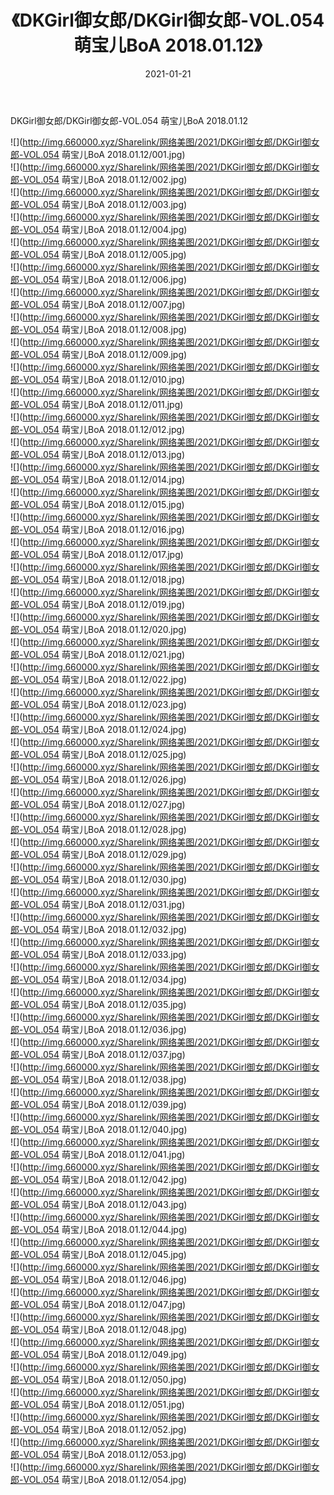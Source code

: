 ﻿---
layout: post
title:  《DKGirl御女郎/DKGirl御女郎-VOL.054 萌宝儿BoA 2018.01.12》
date:   2021-01-21
img: http://img.660000.xyz/Sharelink/网络美图/2021/DKGirl御女郎/DKGirl御女郎-VOL.054 萌宝儿BoA 2018.01.12/000.jpg
categories: [美女, 清纯, 唯美]
---

DKGirl御女郎/DKGirl御女郎-VOL.054 萌宝儿BoA 2018.01.12

 ![](http://img.660000.xyz/Sharelink/网络美图/2021/DKGirl御女郎/DKGirl御女郎-VOL.054 萌宝儿BoA 2018.01.12/001.jpg) <br>![](http://img.660000.xyz/Sharelink/网络美图/2021/DKGirl御女郎/DKGirl御女郎-VOL.054 萌宝儿BoA 2018.01.12/002.jpg) <br>![](http://img.660000.xyz/Sharelink/网络美图/2021/DKGirl御女郎/DKGirl御女郎-VOL.054 萌宝儿BoA 2018.01.12/003.jpg) <br>![](http://img.660000.xyz/Sharelink/网络美图/2021/DKGirl御女郎/DKGirl御女郎-VOL.054 萌宝儿BoA 2018.01.12/004.jpg) <br>![](http://img.660000.xyz/Sharelink/网络美图/2021/DKGirl御女郎/DKGirl御女郎-VOL.054 萌宝儿BoA 2018.01.12/005.jpg) <br>![](http://img.660000.xyz/Sharelink/网络美图/2021/DKGirl御女郎/DKGirl御女郎-VOL.054 萌宝儿BoA 2018.01.12/006.jpg) <br>![](http://img.660000.xyz/Sharelink/网络美图/2021/DKGirl御女郎/DKGirl御女郎-VOL.054 萌宝儿BoA 2018.01.12/007.jpg) <br>![](http://img.660000.xyz/Sharelink/网络美图/2021/DKGirl御女郎/DKGirl御女郎-VOL.054 萌宝儿BoA 2018.01.12/008.jpg) <br>![](http://img.660000.xyz/Sharelink/网络美图/2021/DKGirl御女郎/DKGirl御女郎-VOL.054 萌宝儿BoA 2018.01.12/009.jpg) <br>![](http://img.660000.xyz/Sharelink/网络美图/2021/DKGirl御女郎/DKGirl御女郎-VOL.054 萌宝儿BoA 2018.01.12/010.jpg) <br>![](http://img.660000.xyz/Sharelink/网络美图/2021/DKGirl御女郎/DKGirl御女郎-VOL.054 萌宝儿BoA 2018.01.12/011.jpg) <br>![](http://img.660000.xyz/Sharelink/网络美图/2021/DKGirl御女郎/DKGirl御女郎-VOL.054 萌宝儿BoA 2018.01.12/012.jpg) <br>![](http://img.660000.xyz/Sharelink/网络美图/2021/DKGirl御女郎/DKGirl御女郎-VOL.054 萌宝儿BoA 2018.01.12/013.jpg) <br>![](http://img.660000.xyz/Sharelink/网络美图/2021/DKGirl御女郎/DKGirl御女郎-VOL.054 萌宝儿BoA 2018.01.12/014.jpg) <br>![](http://img.660000.xyz/Sharelink/网络美图/2021/DKGirl御女郎/DKGirl御女郎-VOL.054 萌宝儿BoA 2018.01.12/015.jpg) <br>![](http://img.660000.xyz/Sharelink/网络美图/2021/DKGirl御女郎/DKGirl御女郎-VOL.054 萌宝儿BoA 2018.01.12/016.jpg) <br>![](http://img.660000.xyz/Sharelink/网络美图/2021/DKGirl御女郎/DKGirl御女郎-VOL.054 萌宝儿BoA 2018.01.12/017.jpg) <br>![](http://img.660000.xyz/Sharelink/网络美图/2021/DKGirl御女郎/DKGirl御女郎-VOL.054 萌宝儿BoA 2018.01.12/018.jpg) <br>![](http://img.660000.xyz/Sharelink/网络美图/2021/DKGirl御女郎/DKGirl御女郎-VOL.054 萌宝儿BoA 2018.01.12/019.jpg) <br>![](http://img.660000.xyz/Sharelink/网络美图/2021/DKGirl御女郎/DKGirl御女郎-VOL.054 萌宝儿BoA 2018.01.12/020.jpg) <br>![](http://img.660000.xyz/Sharelink/网络美图/2021/DKGirl御女郎/DKGirl御女郎-VOL.054 萌宝儿BoA 2018.01.12/021.jpg) <br>![](http://img.660000.xyz/Sharelink/网络美图/2021/DKGirl御女郎/DKGirl御女郎-VOL.054 萌宝儿BoA 2018.01.12/022.jpg) <br>![](http://img.660000.xyz/Sharelink/网络美图/2021/DKGirl御女郎/DKGirl御女郎-VOL.054 萌宝儿BoA 2018.01.12/023.jpg) <br>![](http://img.660000.xyz/Sharelink/网络美图/2021/DKGirl御女郎/DKGirl御女郎-VOL.054 萌宝儿BoA 2018.01.12/024.jpg) <br>![](http://img.660000.xyz/Sharelink/网络美图/2021/DKGirl御女郎/DKGirl御女郎-VOL.054 萌宝儿BoA 2018.01.12/025.jpg) <br>![](http://img.660000.xyz/Sharelink/网络美图/2021/DKGirl御女郎/DKGirl御女郎-VOL.054 萌宝儿BoA 2018.01.12/026.jpg) <br>![](http://img.660000.xyz/Sharelink/网络美图/2021/DKGirl御女郎/DKGirl御女郎-VOL.054 萌宝儿BoA 2018.01.12/027.jpg) <br>![](http://img.660000.xyz/Sharelink/网络美图/2021/DKGirl御女郎/DKGirl御女郎-VOL.054 萌宝儿BoA 2018.01.12/028.jpg) <br>![](http://img.660000.xyz/Sharelink/网络美图/2021/DKGirl御女郎/DKGirl御女郎-VOL.054 萌宝儿BoA 2018.01.12/029.jpg) <br>![](http://img.660000.xyz/Sharelink/网络美图/2021/DKGirl御女郎/DKGirl御女郎-VOL.054 萌宝儿BoA 2018.01.12/030.jpg) <br>![](http://img.660000.xyz/Sharelink/网络美图/2021/DKGirl御女郎/DKGirl御女郎-VOL.054 萌宝儿BoA 2018.01.12/031.jpg) <br>![](http://img.660000.xyz/Sharelink/网络美图/2021/DKGirl御女郎/DKGirl御女郎-VOL.054 萌宝儿BoA 2018.01.12/032.jpg) <br>![](http://img.660000.xyz/Sharelink/网络美图/2021/DKGirl御女郎/DKGirl御女郎-VOL.054 萌宝儿BoA 2018.01.12/033.jpg) <br>![](http://img.660000.xyz/Sharelink/网络美图/2021/DKGirl御女郎/DKGirl御女郎-VOL.054 萌宝儿BoA 2018.01.12/034.jpg) <br>![](http://img.660000.xyz/Sharelink/网络美图/2021/DKGirl御女郎/DKGirl御女郎-VOL.054 萌宝儿BoA 2018.01.12/035.jpg) <br>![](http://img.660000.xyz/Sharelink/网络美图/2021/DKGirl御女郎/DKGirl御女郎-VOL.054 萌宝儿BoA 2018.01.12/036.jpg) <br>![](http://img.660000.xyz/Sharelink/网络美图/2021/DKGirl御女郎/DKGirl御女郎-VOL.054 萌宝儿BoA 2018.01.12/037.jpg) <br>![](http://img.660000.xyz/Sharelink/网络美图/2021/DKGirl御女郎/DKGirl御女郎-VOL.054 萌宝儿BoA 2018.01.12/038.jpg) <br>![](http://img.660000.xyz/Sharelink/网络美图/2021/DKGirl御女郎/DKGirl御女郎-VOL.054 萌宝儿BoA 2018.01.12/039.jpg) <br>![](http://img.660000.xyz/Sharelink/网络美图/2021/DKGirl御女郎/DKGirl御女郎-VOL.054 萌宝儿BoA 2018.01.12/040.jpg) <br>![](http://img.660000.xyz/Sharelink/网络美图/2021/DKGirl御女郎/DKGirl御女郎-VOL.054 萌宝儿BoA 2018.01.12/041.jpg) <br>![](http://img.660000.xyz/Sharelink/网络美图/2021/DKGirl御女郎/DKGirl御女郎-VOL.054 萌宝儿BoA 2018.01.12/042.jpg) <br>![](http://img.660000.xyz/Sharelink/网络美图/2021/DKGirl御女郎/DKGirl御女郎-VOL.054 萌宝儿BoA 2018.01.12/043.jpg) <br>![](http://img.660000.xyz/Sharelink/网络美图/2021/DKGirl御女郎/DKGirl御女郎-VOL.054 萌宝儿BoA 2018.01.12/044.jpg) <br>![](http://img.660000.xyz/Sharelink/网络美图/2021/DKGirl御女郎/DKGirl御女郎-VOL.054 萌宝儿BoA 2018.01.12/045.jpg) <br>![](http://img.660000.xyz/Sharelink/网络美图/2021/DKGirl御女郎/DKGirl御女郎-VOL.054 萌宝儿BoA 2018.01.12/046.jpg) <br>![](http://img.660000.xyz/Sharelink/网络美图/2021/DKGirl御女郎/DKGirl御女郎-VOL.054 萌宝儿BoA 2018.01.12/047.jpg) <br>![](http://img.660000.xyz/Sharelink/网络美图/2021/DKGirl御女郎/DKGirl御女郎-VOL.054 萌宝儿BoA 2018.01.12/048.jpg) <br>![](http://img.660000.xyz/Sharelink/网络美图/2021/DKGirl御女郎/DKGirl御女郎-VOL.054 萌宝儿BoA 2018.01.12/049.jpg) <br>![](http://img.660000.xyz/Sharelink/网络美图/2021/DKGirl御女郎/DKGirl御女郎-VOL.054 萌宝儿BoA 2018.01.12/050.jpg) <br>![](http://img.660000.xyz/Sharelink/网络美图/2021/DKGirl御女郎/DKGirl御女郎-VOL.054 萌宝儿BoA 2018.01.12/051.jpg) <br>![](http://img.660000.xyz/Sharelink/网络美图/2021/DKGirl御女郎/DKGirl御女郎-VOL.054 萌宝儿BoA 2018.01.12/052.jpg) <br>![](http://img.660000.xyz/Sharelink/网络美图/2021/DKGirl御女郎/DKGirl御女郎-VOL.054 萌宝儿BoA 2018.01.12/053.jpg) <br>![](http://img.660000.xyz/Sharelink/网络美图/2021/DKGirl御女郎/DKGirl御女郎-VOL.054 萌宝儿BoA 2018.01.12/054.jpg) <br>